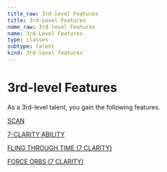 ```yaml
---
title_raw: 3rd-level Features
title: 3rd-Level Features
name_raw: 3rd-level Features
name: 3rd-Level Features
type: classes
subtype: talent
kind: 3rd-level features
---
```


# 3rd-level Features

As a 3rd-level talent, you gain the following features.

[SCAN](./Scan.md)

[7-CLARITY ABILITY](./7-Clarity%20Ability.md)

[FLING THROUGH TIME (7 CLARITY)](./Fling%20Through%20Time.md)

[FORCE ORBS (7 CLARITY)](./Force%20Orbs.md)
